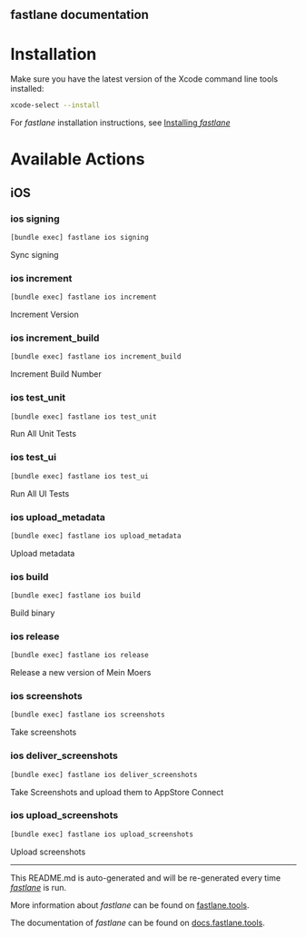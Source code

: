 fastlane documentation
----

# Installation

Make sure you have the latest version of the Xcode command line tools installed:

```sh
xcode-select --install
```

For _fastlane_ installation instructions, see [Installing _fastlane_](https://docs.fastlane.tools/#installing-fastlane)

# Available Actions

## iOS

### ios signing

```sh
[bundle exec] fastlane ios signing
```

Sync signing

### ios increment

```sh
[bundle exec] fastlane ios increment
```

Increment Version

### ios increment_build

```sh
[bundle exec] fastlane ios increment_build
```

Increment Build Number

### ios test_unit

```sh
[bundle exec] fastlane ios test_unit
```

Run All Unit Tests

### ios test_ui

```sh
[bundle exec] fastlane ios test_ui
```

Run All UI Tests

### ios upload_metadata

```sh
[bundle exec] fastlane ios upload_metadata
```

Upload metadata

### ios build

```sh
[bundle exec] fastlane ios build
```

Build binary

### ios release

```sh
[bundle exec] fastlane ios release
```

Release a new version of Mein Moers

### ios screenshots

```sh
[bundle exec] fastlane ios screenshots
```

Take screenshots

### ios deliver_screenshots

```sh
[bundle exec] fastlane ios deliver_screenshots
```

Take Screenshots and upload them to AppStore Connect

### ios upload_screenshots

```sh
[bundle exec] fastlane ios upload_screenshots
```

Upload screenshots

----

This README.md is auto-generated and will be re-generated every time [_fastlane_](https://fastlane.tools) is run.

More information about _fastlane_ can be found on [fastlane.tools](https://fastlane.tools).

The documentation of _fastlane_ can be found on [docs.fastlane.tools](https://docs.fastlane.tools).
